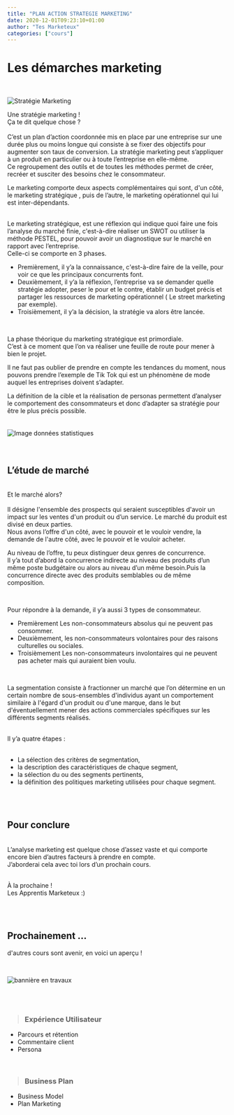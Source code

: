 ```yaml
---
title: "PLAN ACTION STRATEGIE MARKETING"
date: 2020-12-01T09:23:10+01:00
author: "Tes Marketeux"
categories: ["cours"]
---
```


# Les démarches marketing
<br>

![Stratégie Marketing](https://cdn.pixabay.com/photo/2018/03/30/13/45/image-3275412_960_720.jpg)

Une stratégie marketing \! <br>
Ça te dit quelque chose ? <br>
<br>
C’est un plan d’action coordonnée mis en place par une entreprise sur une durée plus ou moins longue qui consiste à se fixer des objectifs pour augmenter son taux de conversion.
 La stratégie marketing peut s’appliquer à un produit en particulier ou à toute l’entreprise en elle-même. <br>
 Ce regroupement des outils et de toutes les méthodes permet de créer, recréer et susciter des besoins chez le consommateur.

Le marketing comporte deux aspects complémentaires qui sont, d'un côté, le marketing stratégique , puis de l’autre, le  marketing opérationnel qui lui est inter-dépendants.
<br>
<br>

Le marketing stratégique, est une réflexion qui indique quoi faire une fois l’analyse du marché finie, c'est-à-dire réaliser un SWOT ou utiliser la méthode PESTEL, pour pouvoir avoir un diagnostique sur le marché en rapport avec l’entreprise. <br>
Celle-ci se comporte en 3 phases.

* Premièrement, il y’a la connaissance, c'est-à-dire faire de la veille, pour voir ce que les principaux concurrents font.<br> 
* Deuxièmement, il y’a la réflexion, l’entreprise va se demander quelle stratégie adopter, peser le pour et le contre, établir un budget précis et partager les ressources de marketing opérationnel ( Le street marketing par exemple). <br>
* Troisièmement, il y’a la décision, la stratégie va alors être lancée. 

<br>

La phase théorique du marketing stratégique est primordiale. <br> C’est à ce moment que l’on va réaliser une feuille de route pour mener à bien le projet.

Il ne faut pas oublier de prendre en compte les tendances du moment, nous pouvons prendre l’exemple de Tik Tok qui est un phénomène de mode auquel les entreprises doivent s’adapter.

La définition de la cible et la réalisation de personas permettent d’analyser le comportement des consommateurs et donc d’adapter sa stratégie pour être le plus précis possible.
<br>
<br>
<br>
<img class="fit-picture"
     src="https://images.pexels.com/photos/669610/pexels-photo-669610.jpeg?auto=compress&cs=tinysrgb&dpr=1&w=500"
     alt="Image données statistiques"> 
<br>
<br>
<br>     

## L’étude de marché
<br>
Et le marché alors? <br>
<br>
Il désigne l'ensemble des prospects qui seraient  susceptibles d'avoir un impact  sur les ventes d'un produit ou d’un service. Le marché du produit est divisé en deux parties. <br>
 Nous avons l’offre d'un côté, avec le pouvoir et le vouloir vendre, la demande de l'autre côté, avec le pouvoir et le vouloir acheter.

Au niveau de l’offre, tu peux distinguer deux genres de concurrence. <br>
Il y’a tout d’abord la concurrence indirecte au niveau des produits d’un même poste budgétaire ou alors au niveau d’un même besoin.Puis la concurrence directe avec des produits semblables ou de même composition.

<br>


Pour répondre à la demande, il y’a aussi 3 types de consommateur. <br> 
* Premièrement Les non-consommateurs absolus qui ne peuvent pas consommer. <br>
* Deuxièmement, les non-consommateurs volontaires pour des raisons culturelles ou sociales. <br>
* Troisièmement  Les non-consommateurs involontaires qui ne peuvent pas acheter mais qui auraient bien voulu.

<br>

La segmentation consiste à fractionner un marché que l’on détermine en un certain nombre de sous-ensembles d'individus ayant un comportement similaire à l'égard d'un produit ou d'une marque, dans le but d'éventuellement mener des actions commerciales spécifiques sur les différents segments réalisés. 

<br> 
Il y’a quatre étapes : <br>
<br>

* La sélection des critères de segmentation, 
* la description des caractéristiques de chaque segment, 
* la sélection du ou des segments pertinents, 
* la définition des politiques marketing utilisées pour chaque segment.

 <br>
<br>
 

## Pour conclure
<br>
L’analyse marketing est quelque chose d’assez vaste et qui comporte encore bien d’autres facteurs à prendre en compte. <br>
J’aborderai cela avec toi lors d’un prochain cours. <br> 
<br>


À la prochaine \! <br>
Les Apprentis Marketeux :)

<br>
<br>

## Prochainement ...
d'autres cours sont avenir, en voici un aperçu \!

<br>

<img class="fit-picture"
     src="https://images-wixmp-ed30a86b8c4ca887773594c2.wixmp.com/f/972c71c4-6202-4439-a29b-dc40399ebb59/d7fw7r4-82798bd1-6764-48dd-b4d8-3ac8593c3190.png?token=eyJ0eXAiOiJKV1QiLCJhbGciOiJIUzI1NiJ9.eyJzdWIiOiJ1cm46YXBwOiIsImlzcyI6InVybjphcHA6Iiwib2JqIjpbW3sicGF0aCI6IlwvZlwvOTcyYzcxYzQtNjIwMi00NDM5LWEyOWItZGM0MDM5OWViYjU5XC9kN2Z3N3I0LTgyNzk4YmQxLTY3NjQtNDhkZC1iNGQ4LTNhYzg1OTNjMzE5MC5wbmcifV1dLCJhdWQiOlsidXJuOnNlcnZpY2U6ZmlsZS5kb3dubG9hZCJdfQ.YG_YEwOWl4DvXVVcDJsWG80xTVIxyMh08und5DjUf2U"
     alt="bannière en travaux"> 

<br>
<br>



>### Expérience Utilisateur
* Parcours et rétention
* Commentaire client
* Persona

<br>

>### Business Plan
* Business Model
* Plan Marketing






